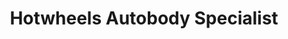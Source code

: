 ---
title: "Hotwheels Autobody Specialist"
url: /quezon-city/hotwheels-autobody-specialist/
shop: Autowerkstatt
---